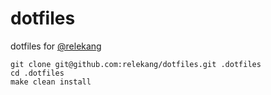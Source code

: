 # dotfiles
dotfiles for [@relekang](https://github.com/relekang)

```shell
git clone git@github.com:relekang/dotfiles.git .dotfiles
cd .dotfiles
make clean install
```

